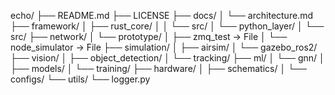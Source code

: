 echo/
├── README.md
├── LICENSE
├── docs/
│   └── architecture.md
├── framework/
│   ├── rust_core/
│   │   └── src/
│   └── python_layer/
│       └── src/
├── network/
│   └── prototype/
│       ├── zmq_test -> File
│       └── node_simulator -> File
├── simulation/
│   ├── airsim/
│   └── gazebo_ros2/
├── vision/
│   ├── object_detection/
│   └── tracking/
├── ml/
│   └── gnn/
│       ├── models/
│       └── training/
├── hardware/
│   ├── schematics/
│   └── configs/
└── utils/
    └── logger.py

